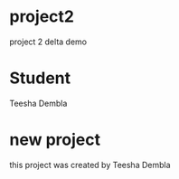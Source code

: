 # project2
project 2 delta demo

# Student
Teesha Dembla 

# new project
this project was created by Teesha Dembla 
